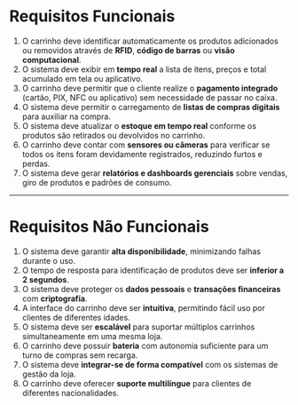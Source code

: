 # Requisitos Funcionais

1. O carrinho deve identificar automaticamente os produtos adicionados ou removidos através de **RFID**, **código de barras** ou **visão computacional**.
2. O sistema deve exibir em **tempo real** a lista de itens, preços e total acumulado em tela ou aplicativo.
3. O carrinho deve permitir que o cliente realize o **pagamento integrado** (cartão, PIX, NFC ou aplicativo) sem necessidade de passar no caixa.
4. O sistema deve permitir o carregamento de **listas de compras digitais** para auxiliar na compra.
5. O sistema deve atualizar o **estoque em tempo real** conforme os produtos são retirados ou devolvidos no carrinho.
6. O carrinho deve contar com **sensores ou câmeras** para verificar se todos os itens foram devidamente registrados, reduzindo furtos e perdas.
7. O sistema deve gerar **relatórios e dashboards gerenciais** sobre vendas, giro de produtos e padrões de consumo.

---

# Requisitos Não Funcionais

1. O sistema deve garantir **alta disponibilidade**, minimizando falhas durante o uso.
2. O tempo de resposta para identificação de produtos deve ser **inferior a 2 segundos**.
3. O sistema deve proteger os **dados pessoais** e **transações financeiras** com **criptografia**.
4. A interface do carrinho deve ser **intuitiva**, permitindo fácil uso por clientes de diferentes idades.
5. O sistema deve ser **escalável** para suportar múltiplos carrinhos simultaneamente em uma mesma loja.
6. O carrinho deve possuir **bateria** com autonomia suficiente para um turno de compras sem recarga.
7. O sistema deve **integrar-se de forma compatível** com os sistemas de gestão da loja.
8. O carrinho deve oferecer **suporte multilíngue** para clientes de diferentes nacionalidades.  
